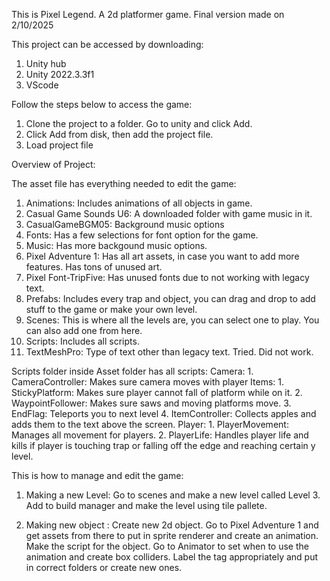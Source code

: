 This is Pixel Legend. A 2d platformer game. Final version made on 2/10/2025

This project can be accessed by downloading:

1. Unity hub
2. Unity 2022.3.3f1
3. VScode

Follow the steps below to access the game:

1. Clone the project to a folder. Go to unity and click Add.
2. Click Add from disk, then add the project file.
3. Load project file

Overview of Project:

The asset file has everything needed to edit the game:

1. Animations: Includes animations of all objects in game.
2. Casual Game Sounds U6: A downloaded folder with game music in it.
3. CasualGameBGM05: Background music options
4. Fonts: Has a few selections for font option for the game.
5. Music: Has more backgound music options.
6. Pixel Adventure 1: Has all art assets, in case you want to add more features. Has tons of unused art.
7. Pixel Font-TripFive: Has unused fonts due to not working with legacy text.
8. Prefabs: Includes every trap and object, you can drag and drop to add stuff to the game or make your own level.
9. Scenes: This is where all the levels are, you can select one to play. You can also add one from here.
10. Scripts: Includes all scripts.
11. TextMeshPro: Type of text other than legacy text. Tried. Did not work.

Scripts folder inside Asset folder has all scripts:
    Camera:
        1. CameraController: Makes sure camera moves with player
    Items:
        1. StickyPlatform: Makes sure player cannot fall of platform while on it.
        2. WaypointFollower: Makes sure saws and moving platforms move.
        3. EndFlag: Teleports you to next level
        4. ItemController: Collects apples and adds them to the text above the screen.
    Player:
        1. PlayerMovement: Manages all movement for players.
        2. PlayerLife: Handles player life and kills if player is touching trap or falling off the edge and reaching certain y level.

This is how to manage and edit the game:

1. Making a new Level: Go to scenes and make a new level called Level 3. Add to build manager and make the level using tile pallete.

2. Making new object : Create new 2d object. Go to Pixel Adventure 1 and get assets from there to put in sprite renderer and create an animation. Make the script for the object. Go to Animator to set when to use the animation and create box colliders. Label the tag appropriately and put in correct folders or create new ones.